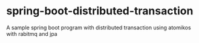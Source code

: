 # spring-boot-distributed-transaction

A sample spring boot program with distributed transaction using atomikos with rabitmq and jpa
